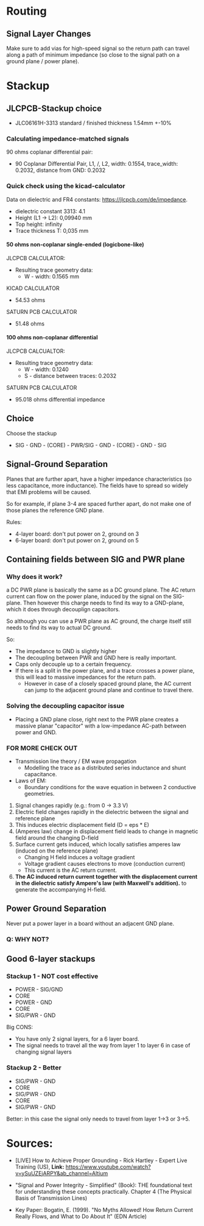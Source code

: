 # Routing

## Signal Layer Changes
Make sure to add vias for high-speed signal so the return path can travel along a path of minimum impedance (so close to the signal path on a ground plane / power plane).

# Stackup
## JLCPCB-Stackup choice
- JLC06161H-3313 standard / finished thickness 1.54mm +-10%

### Calculating impedance-matched signals

90 ohms coplanar differential pair:
- 90 Coplanar Differential Pair, L1, /, L2, width: 0.1554, trace_width: 0.2032, distance from GND: 0.2032

### Quick check using the kicad-calculator
Data on dielectric and FR4 constants: https://jlcpcb.com/de/impedance.

- dielectric constant 3313: 4.1
- Height (L1 -> L2): 0,09940 mm
- Top height: infinity
- Trace thickness T: 0,035 mm

#### 50 ohms non-coplanar single-ended (logicbone-like)
JLCPCB CALCULATOR:
- Resulting trace geometry data:
	- W - width: 0.1565 mm

KICAD CALCULATOR
- 54.53 ohms

SATURN PCB CALCULATOR
- 51.48 ohms


#### 100 ohms non-coplanar differential
JLCPCB CALCUALTOR:
- Resulting trace geometry data:
	- W - width: 0.1240
	- S - distance between traces: 0.2032


SATURN PCB CALCULATOR
- 95.018 ohms differential impedance

## Choice
Choose the stackup
- SIG - GND - (CORE) - PWR/SIG - GND - (CORE) - GND - SIG

## Signal-Ground Separation
Planes that are further apart, have a higher impedance characteristics (so less capacitance, more inductance).
The fields have to spread so widely that EMI problems will be caused.

So for example, if plane 3-4 are spaced further apart, do not make one of those planes the reference GND plane.

Rules:
- 4-layer board: don't put power on 2, ground on 3
- 6-layer board: don't put power on 2, ground on 5

## Containing fields between SIG and PWR plane
### Why does it work?
a DC PWR plane is basically the same as a DC ground plane. The AC return current can flow on the power plane, induced by the signal on the SIG-plane. Then however this charge needs to find its way to a GND-plane, which it does through decouplign capacitors.

So although you can use a PWR plane as AC ground, the charge itself still needs to find its way to actual DC ground. 

So:

- The impedance to GND is slightly higher
- The decoupling between PWR and GND here is really important.
- Caps only decouple up to a certain frequency.
- If there is a split in the power plane, and a trace crosses a power plane, this will lead to massive impedances for the return path.
	- However in case of a closely spaced ground plane, the AC current can jump to the adjacent ground plane and continue to travel there.

### Solving the decoupling capacitor issue
- Placing a GND plane close, right next to the PWR plane creates a massive planar "capacitor" with a low-impedance AC-path between power and GND.

### FOR MORE CHECK OUT
- Transmission line theory / EM wave propagation
	- Modelling the trace as a distributed series inductance and shunt capacitance.
- Laws of EM: 
	- Boundary conditions for the wave equation in between 2 conductive geometries.


1. Signal changes rapidly (e.g.: from 0 -> 3.3 V)
2. Electric field changes rapidly in the dielectric between the signal and reference plane
3. This induces electric displacement field (D = eps * E)
4. (Amperes law) change in displacement field leads to change in magnetic field around the changing D-field
5. Surface current gets induced, which locally satisfies amperes law (induced on the reference plane)
	- Changing H field induces a voltage gradient
	- Voltage gradient causes electrons to move (conduction current)
	- This current is the AC return current.
6. **The AC induced return current together with the displacement current in the dielectric satisfy Ampere's law (with Maxwell's addition).** to generate the accompanying H-field.

## Power Ground Separation
Never put a power layer in a board without an adjacent GND plane.



### Q: WHY NOT?

## Good 6-layer stackups
### Stackup 1 - NOT cost effective
- POWER - SIG/GND
- CORE
- POWER - GND
- CORE 
- SIG/PWR - GND

Big CONS: 
- You have only 2 signal layers, for a 6 layer board.
- The signal needs to travel all the way from layer 1 to layer 6 in case of changing signal layers

### Stackup 2 - Better
- SIG/PWR - GND
- CORE
- SIG/PWR - GND
- CORE
- SIG/PWR - GND

Better: in this case the signal only needs to travel from layer 1->3 or 3->5.

# Sources:
- [LIVE] How to Achieve Proper Grounding - Rick Hartley - Expert Live Training (US), **Link:** https://www.youtube.com/watch?v=ySuUZEjARPY&ab_channel=Altium

- "Signal and Power Integrity - Simplified" (Book): THE foundational text for understanding these concepts practically. Chapter 4 (The Physical Basis of Transmission Lines)
- Key Paper: Bogatin, E. (1999). "No Myths Allowed! How Return Current Really Flows, and What to Do About It" (EDN Article)